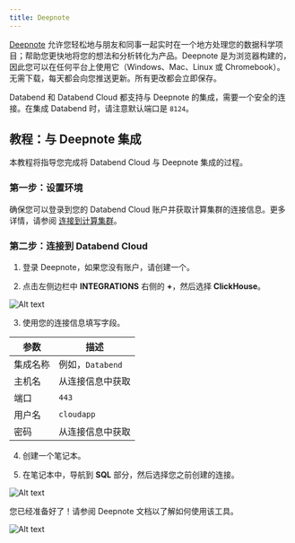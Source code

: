 ```yaml
---
title: Deepnote
---
```


[Deepnote](https://deepnote.com) 允许您轻松地与朋友和同事一起实时在一个地方处理您的数据科学项目；帮助您更快地将您的想法和分析转化为产品。Deepnote 是为浏览器构建的，因此您可以在任何平台上使用它（Windows、Mac、Linux 或 Chromebook）。无需下载，每天都会向您推送更新。所有更改都会立即保存。

Databend 和 Databend Cloud 都支持与 Deepnote 的集成，需要一个安全的连接。在集成 Databend 时，请注意默认端口是 `8124`。

## 教程：与 Deepnote 集成

本教程将指导您完成将 Databend Cloud 与 Deepnote 集成的过程。

### 第一步：设置环境

确保您可以登录到您的 Databend Cloud 账户并获取计算集群的连接信息。更多详情，请参阅 [连接到计算集群](/guides/cloud/using-databend-cloud/warehouses#connecting)。

### 第二步：连接到 Databend Cloud

1. 登录 Deepnote，如果您没有账户，请创建一个。

2. 点击左侧边栏中 **INTEGRATIONS** 右侧的 **+**，然后选择 **ClickHouse**。

![Alt text](/img/integration/11.png)

3. 使用您的连接信息填写字段。

| 参数             | 描述                        |
| ---------------- | ---------------------------------- |
| 集成名称         | 例如，`Databend`            |
| 主机名           | 从连接信息中获取 |
| 端口             | `443`                              |
| 用户名           | `cloudapp`                         |
| 密码             | 从连接信息中获取 |

4. 创建一个笔记本。

5. 在笔记本中，导航到 **SQL** 部分，然后选择您之前创建的连接。

![Alt text](/img/integration/13.png)

您已经准备好了！请参阅 Deepnote 文档以了解如何使用该工具。

![Alt text](/img/integration/15.png)